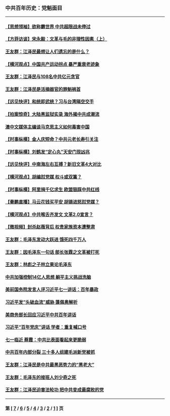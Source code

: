 ### 中共百年历史：党魁面目
---
#### [【思想领袖】欲称霸世界 中共超限战未停过](../../pages/nf1176107/n13745142.md?09270430) 
#### [【方菲访谈】宋永毅：文革与毛的非理性因素（上）](../../pages/nf1176107/n13469956.md?09270430) 
#### [王友群：江泽民最想让人们遗忘的是什么？](../../pages/nf1176107/n13408949.md?09270430) 
#### [【横河观点】中国共产运动拐点 暴严重衰老迹象](../../pages/nf1176107/n13388333.md?09270430) 
#### [王友群：江泽民与108名中共亿元贪官](../../pages/nf1176107/n13352358.md?09270430) 
#### [王友群：江泽民是活摘器官的罪魁祸首](../../pages/nf1176107/n13336903.md?09270430) 
#### [【远见快评】和统即武统？习与台湾隔空交手](../../pages/nf1176107/n13297739.md?09270430) 
#### [【拍案惊奇】大陆黑监狱实录 海外揭中共成潮流](../../pages/nf1176107/n13288853.md?09270430) 
#### [澳中文媒体主编谈马克思主义如何毒害中国](../../pages/nf1176107/n13257387.md?09270430) 
#### [【时事纵横】金人庆短命？中共元老长寿引关注](../../pages/nf1176107/n13217934.md?09270430) 
#### [【时事纵横】刘鹤发“定心丸”天安门现凶兆](../../pages/nf1176107/n13215416.md?09270430) 
#### [【远见快评】中南海左右互搏？新旧文革4大对比](../../pages/nf1176107/n13214745.md?09270430) 
#### [【横河观点】胡编怼党媒 权斗或双簧？](../../pages/nf1176107/n13210864.md?09270430) 
#### [【时事纵横】阿里捐千亿求生 欧盟狠踩中共红线](../../pages/nf1176107/n13206431.md?09270430) 
#### [【秦鹏直播】马云花钱买平安 胡锡进怒怼党媒？](../../pages/nf1176107/n13206392.md?09270430) 
#### [【横河观点】中共喉舌齐发文 文革2.0宣言？](../../pages/nf1176107/n13201248.md?09270430) 
#### [【微视频】封杀赵薇背后 权贵家族资本遭整肃](../../pages/nf1176107/n13197798.md?09270430) 
#### [王友群：毛泽东发动大跃进 饿死四千万人](../../pages/nf1176107/n13177158.md?09270430) 
#### [王友群：因毛泽东一句话 部长张霖之文革被打死](../../pages/nf1176107/n13161711.md?09270430) 
#### [王友群：林彪之子林立果论毛泽东](../../pages/nf1176107/n13128622.md?09270430) 
#### [中共加强控制14亿人思想 躺平主义挑战洗脑](../../pages/nf1176107/n13094299.md?09270430) 
#### [美前国务院发言人评习近平七一讲话：百年暴政](../../pages/nf1176107/n13066986.md?09270430) 
#### [习近平发“头破血流”威胁 蓬佩奥解析](../../pages/nf1176107/n13063604.md?09270430) 
#### [美商务部长回应习近平中共百年讲话](../../pages/nf1176107/n13062903.md?09270430) 
#### [习近平“百年党庆”讲话 学者：重复喊口号](../../pages/nf1176107/n13061411.md?09270430) 
#### [七一临近 蔡霞：中共比表面看起来更脆弱](../../pages/nf1176107/n13056418.md?09270430) 
#### [中共百年内部分裂 三十多人组建毛派新党被抓](../../pages/nf1176107/n13044023.md?09270430) 
#### [王友群：江泽民是中共最黑恶势力的“黑老大”](../../pages/nf1176107/n13022180.md?09270430) 
#### [王友群：毛泽东的接班人刘少奇之死](../../pages/nf1176107/n12991772.md?09270430) 
#### [王友群：江泽民迫害法轮功 把中共变成最腐败的党](../../pages/nf1176107/n12947347.md?09270430) 

---
#### 第 [ [7](./7.md?09270430) / [6](./6.md?09270430) / [5](./5.md?09270430) / [4](./4.md?09270430) / [3](./3.md?09270430) / [2](./2.md?09270430) / [1](./1.md?09270430) ] 页
